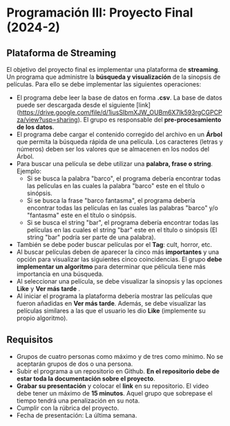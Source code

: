 # Programación III: Proyecto Final (2024-2)

## Plataforma de Streaming
El objetivo del proyecto final es implementar una plataforma de **streaming**. Un programa que administre la **búsqueda y visualización** de la sinopsis de películas. Para ello se debe implementar las siguientes operaciones:

* El programa debe leer la base de datos en forma **.csv**. La base de datos puede ser descargada desde el siguiente [link] (https://drive.google.com/file/d/1iusSIbmXJW_OUBm6X7Ik593rgCGPCPza/view?usp=sharing). El grupo es responsable del **pre-procesamiento de los datos**.
* El programa debe cargar el contenido corregido del archivo en un **Árbol** que permita la búsqueda rápida de una película. Los caracteres (letras y números) deben ser los valores que se almacenen en los nodos del Árbol. 
* Para buscar una película se debe utilizar una **palabra, frase o string**. Ejemplo:
  - Si se busca la palabra "barco", el programa debería encontrar todas las películas en las cuales la palabra "barco" este en el título o sinópsis.
  - Si se busca la frase "barco fantasma", el programa debería encontrar todas las películas en las cuales las palabras "barco" y/o "fantasma" este en el título o sinópsis.
  - Si se busca el string "bar", el programa debería encontrar todas las películas en las cuales el string "bar" este en el título o sinópsis (El string "bar" podría ser parte de una palabra).
* También se debe poder buscar películas por el **Tag**: cult, horror, etc. 
* Al buscar películas deben de aparecer la cinco más **importantes** y una opción para visualizar las siguientes cinco coincidencias. El grupo **debe implementar un algoritmo** para determinar que pélicula tiene más importancia en una búsqueda.
* Al seleccionar una película, se debe visualizar la sinopsis y las opciones **Like** y **Ver más tarde** .
* Al iniciar el programa la plataforma debería mostrar las películas que fueron añadidas en **Ver más tarde**. Además, se debe visualizar las películas similares a las que el usuario les dio **Like** (implemente su propio algoritmo).

## Requisitos
* Grupos de cuatro personas como máximo y de tres como mínimo. No se aceptarán grupos de dos o una persona.
* Subir el programa a un repositorio en Github. **En el repositorio debe de estar toda la documentación sobre el proyecto**.
* **Grabar su presentación** y colocar el **link** en su repositorio. El video debe tener un máximo de **15 minutos**. Aquel grupo que sobrepase el tiempo tendrá una penalización en su nota.
* Cumplir con la rúbrica del proyecto.
* Fecha de presentación: La última semana.

